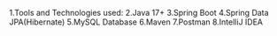 1.Tools and Technologies used:
2.Java 17+
3.Spring Boot
4.Spring Data JPA(Hibernate)
5.MySQL Database
6.Maven 
7.Postman
8.IntelliJ IDEA
